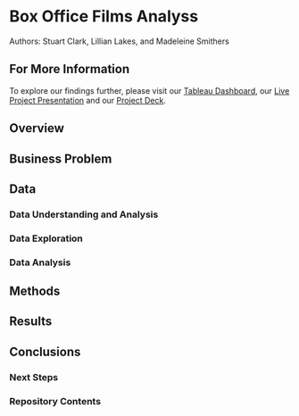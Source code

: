 # Box Office Films Analyss
Authors: Stuart Clark, Lillian Lakes, and Madeleine Smithers


## For More Information
To explore our findings further, please visit our [Tableau Dashboard](#), our [Live Project Presentation](#) and our [Project Deck](#). 

## Overview


## Business Problem


## Data

### Data Understanding and Analysis

### Data Exploration

### Data Analysis 


## Methods


## Results


## Conclusions


### Next Steps


### Repository Contents
